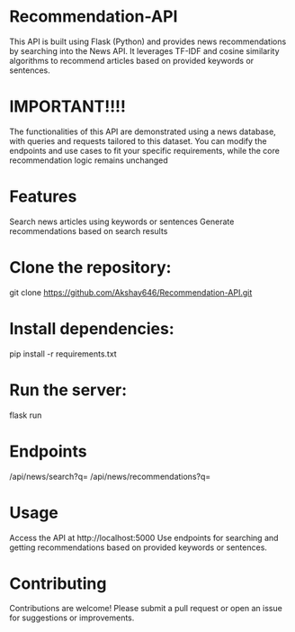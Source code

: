 # Recommendation-API
This API is built using Flask (Python) and provides news recommendations by searching into the News API. It leverages TF-IDF and cosine similarity algorithms to recommend articles based on provided keywords or sentences.

# **IMPORTANT!!!!**
The functionalities of this API are demonstrated using a news database, with queries and requests tailored to this dataset. You can modify the endpoints and use cases to fit your specific requirements, while the core recommendation logic remains unchanged

# **Features**
Search news articles using keywords or sentences
Generate recommendations based on search results

# **Clone the repository:**
git clone https://github.com/Akshay646/Recommendation-API.git

# **Install dependencies**: 
pip install -r requirements.txt

# **Run the server:** 
flask run

# **Endpoints**
/api/news/search?q=<Insert-Your-Search-Query-Here>
/api/news/recommendations?q=<Insert-Your-Query-Here>

# **Usage**
Access the API at http://localhost:5000
Use endpoints for searching and getting recommendations based on provided keywords or sentences.

# **Contributing**
Contributions are welcome! Please submit a pull request or open an issue for suggestions or improvements.
